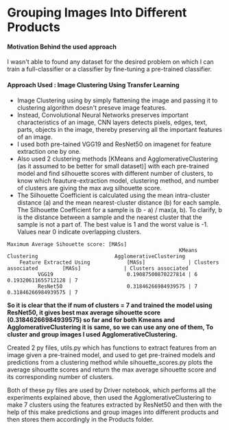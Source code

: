 # Grouping Images Into Different Products
#### Motivation Behind the used approach
I wasn't able to found any dataset for the desired problem on which I can train a full-classifier or a classifier by fine-tuning a pre-trained classifier.
#### Approach Used : Image Clustering Using Transfer Learning
- Image Clustering using by simply flattening the image and passing it to clustering algorithm doesn't preseve image features.
- Instead, Convolutional Neural Networks preserves important characteristics of an image, CNN layers detects pixels, edges, text, parts, objects in the image, thereby preserving all the important features of an image.
- I used both pre-tained VGG19 and ResNet50 on imagenet for feature extraction one by one.
- Also used 2 clustering methods [KMeans and AgglomerativeClustering (as it assumed to be better for small dataset)] with each pre-trained model and find silhouette scores with different number of clusters, to know which feauture-extraction model, clustering method, and number of clusters are giving the max avg silhouette score.
- The Silhouette Coefficient is calculated using the mean intra-cluster distance (a) and the mean nearest-cluster distance (b) for each sample. The Silhouette Coefficient for a sample is (b - a) / max(a, b). To clarify, b is the distance between a sample and the nearest cluster that the sample is not a part of. The best value is 1 and the worst value is -1. Values near 0 indicate overlapping clusters. 

```
Maximum Average Sihouette score: [MASs] 
                                                        KMeans Clustering                         AgglomerativeClustering
    Feature Extracted Using            [MASs]              | Clusters associated        [MASs]              | Clusters associated 
          VGG19                        0.19087500870227814 | 6                          0.19320611655712128 | 7
          ResNet50                     0.31846266984939575 | 7                          0.31846266984939575 | 7

```

**So it is clear that the if num of clusters = 7 and trained the model using ResNet50, it gives best max average sihouette score (0.31846266984939575) so far and for both Kmeans and AgglomerativeClustering it is same, so we can use any one of them, To cluster and group images I used AgglomerativeClustering.**

Created 2 py files, utils.py which has functions to extract features from an image given a pre-trained model, and used to get pre-trained models and predictions from a clustering method while sihouette_scores.py plots the average sihouette scores and return the max average sihouette score and its corresponding number of clusters.

Both of these py files are used by Driver notebook, which performs all the experiments explained above, then used the AgglomerativeClustering to make 7 clusters using the features extracted by ResNet50 and then with the help of this make predictions and group images into different products and then stores them accordingly in the Products folder.




